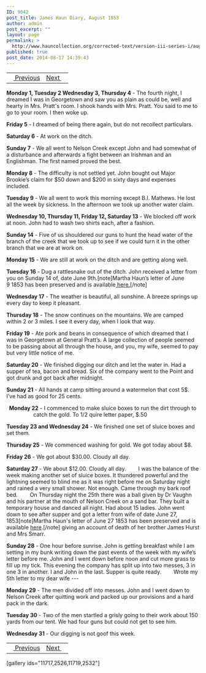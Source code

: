 ```yaml
---
ID: 9042
post_title: James Haun Diary, August 1853
author: admin
post_excerpt: ""
layout: page
permalink: >
  http://www.hauncollection.org/corrected-text/version-iii-series-i/august-1853/
published: true
post_date: 2014-08-17 14:39:43
---
```

<table style="width: 100%;" align="center">
<tbody>
<tr>
<td style="text align: right;"><a title="July 1853" href="http://www.hauncollection.org/version-3/version-iii-series-i/july-1853/"><img src="https://lh3.googleusercontent.com/-EFJpxxNiPNw/VqgtWBCZrMI/AAAAAAAAAFU/WfY4lPFWWkg/s800-Ic42/Soeb-Plain-Arrows-8-10px.png" alt="" width="10" height="10" /> Previous</a></td>
<td style="text-align: right;"><a title="September 1853" href="http://www.hauncollection.org/version-2/version-ii-series-iii/september-1853/">Next <img src="https://lh3.googleusercontent.com/-67k0cYlpXHw/VqgtWKz1MXI/AAAAAAAAAFU/k9PW_Piyurk/s800-Ic42/Soeb-Plain-Arrows-5-10px.png" alt="" width="10" height="10" /></a></td>
</tr>
</tbody>
</table>
<strong>Monday 1, Tuesday 2 Wednesday 3, Thursday 4</strong> - The fourth night, I dreamed I was in Georgetown and saw you as plain as could be, well and hearty in Mrs. Pratt's room. I shook hands with Mrs. Pratt. You said to me to go to your room. I then woke up.

<strong>Friday 5</strong> - I dreamed of being there again, but do not recollect particulars.

<strong>Saturday 6</strong> - At work on the ditch.

<strong>Sunday 7</strong> - We all went to Nelson Creek except John and had somewhat of a disturbance and afterwards a fight between an Irishman and an Englishman. The first named proved the best.

<strong>Monday 8</strong> - The difficulty is not settled yet. John bought out Major Brookie’s claim for $50 down and $200 in sixty days and expenses included.

<strong>Tuesday 9</strong> - We all went to work this morning except B.I. Mathews. He lost all the week by sickness. In the afternoon we took up another water claim.

<strong>Wednesday 10, Thursday 11, Friday 12, Saturday 13</strong> - We blocked off work at noon. John had to wash two shirts each, after a fashion.

<strong>Sunday 14</strong> - Five of us shouldered our guns to hunt the head water of the branch of the creek that we took up to see if we could turn it in the other branch that we are at work on.

<strong>Monday 15</strong> - We are still at work on the ditch and are getting along well.

<strong>Tuesday 16</strong> - Dug a rattlesnake out of the ditch. John received a letter from you on Sunday 14 of, date June 9th.[note]Martha Haun’s letter of June 9 1853 has been preserved and is available<a href="http://www.hauncollection.org/version-3/version-iii-series-ii/june-8-1853-martha-haun-to-john-j-haun/"> here.</a>[/note]

<strong>Wednesday 17</strong> - The weather is beautiful, all sunshine. A breeze springs up every day to keep it pleasant.

<strong>Thursday 18</strong> - The snow continues on the mountains. We are camped within 2 or 3 miles. I see it every day, when I look that way.

<strong>Friday 19</strong> - Ate pork and beans in consequence of which dreamed that I was in Georgetown at General Pratt’s. A large collection of people seemed to be passing about all through the house, and you, my wife, seemed to pay but very little notice of me.

<strong>Saturday 20</strong> - We finished digging our ditch and let the water in. Had a supper of tea, bacon and bread. Six of the company went to the Point and got drunk and got back after midnight.

<strong>Sunday 21</strong> - All hands at camp sitting around a watermelon that cost 5$. I’ve had as good for 25 cents.
<p style="text-indent: -4.5em; padding-left: 70px;"><strong>Monday 22</strong> - I commenced to make sluice boxes to run the dirt through to catch the gold.
To 1/2 quire letter paper, $.50</p>
<strong>Tuesday 23 and Wednesday 24</strong> - We finished one set of sluice boxes and set them.

<strong>Thursday 25</strong> - We commenced washing for gold. We got today about $8.

<strong>Friday 26</strong> - We got about $30.00. Cloudy all day.

<strong>Saturday 27</strong> - We about $12.00. Cloudy all day.
<span style="margin-left: 28px;">I was the balance of the week making another set of sluice boxes. It thundered powerful and the lightning seemed to blind me as it was right before me on Saturday night and rained a very small shower. Not enough. Came through my bark roof bed.
</span><span style="margin-left: 28px;">On Thursday night the 25th there was a ball given by Dr Vaughn and his partner at the mouth of Nelson Creek on a sand bar. They built a temporary house and danced all night. Had about 15 ladies. John went down to see after supper and got a letter from wife of date June 27, 1853[note]Martha Haun's letter of June 27 1853 has been preserved and is available <a title="June 27 1853" href="http://www.hauncollection.org/version-3/version-iii-series-ii/june-27-1853-martha-haun-to-james-haun/">here</a>.[/note] giving an account of death of her brother James Hurst and Mrs Smarr.</span>

<strong>Sunday 28</strong> - One hour before sunrise. John is getting breakfast while I am setting in my bunk writing down the past events of the week with my wife’s letter before me. John and I went down before noon and cut more grass to fill up my tick. This evening the company has split up into two messes, 3 in one 3 in another. I and John in the last. Supper is quite ready.
<span style="margin-left: 28px;">Wrote my 5th letter to my dear wife ---</span>

<strong>Monday 29</strong> - The men divided off into messes. John and I went down to Nelson Creek after quitting work and packed up our provisions and a hard pack in the dark.

<strong>Tuesday 30</strong> - Two of the men startled a grisly going to their work about 150 yards from our tent. We had four guns but could not get to see him.

<strong>Wednesday 31</strong> - Our digging is not goof this week.
<table style="width: 100%;" align="center">
<tbody>
<tr>
<td style="text align: right;"><a title="July 1853" href="http://www.hauncollection.org/version-3/version-iii-series-i/july-1853/"><img src="https://lh3.googleusercontent.com/-EFJpxxNiPNw/VqgtWBCZrMI/AAAAAAAAAFU/WfY4lPFWWkg/s800-Ic42/Soeb-Plain-Arrows-8-10px.png" alt="" width="10" height="10" /> Previous</a></td>
<td style="text-align: right;"><a title="September 1853" href="http://www.hauncollection.org/version-2/version-ii-series-iii/september-1853/">Next <img src="https://lh3.googleusercontent.com/-67k0cYlpXHw/VqgtWKz1MXI/AAAAAAAAAFU/k9PW_Piyurk/s800-Ic42/Soeb-Plain-Arrows-5-10px.png" alt="" width="10" height="10" /></a></td>
</tr>
</tbody>
</table>
[gallery ids="11717,2526,11719,2532"]